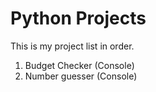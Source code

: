 # Python Projects
This is my project list in order.
1. Budget Checker (Console)
2. Number guesser (Console)
